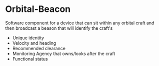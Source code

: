 # Orbital-Beacon

Software component for a device that can sit within any orbital craft and then broadcast a beason that will identify the craft's

- Unique identity
- Velocity and heading
- Recommended clearance
- Monitoring Agency that owns/looks after the craft
- Functional status
